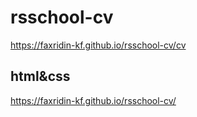 # rsschool-cv
https://faxridin-kf.github.io/rsschool-cv/cv
## html&css
https://faxridin-kf.github.io/rsschool-cv/
